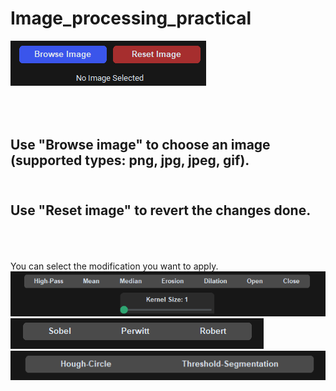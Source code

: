 # Image_processing_practical
![UI](/UI.png) 
## <br><br>Use "Browse image" to choose an image (supported types: png, jpg, jpeg, gif).
## <br>Use "Reset image" to revert the changes done.
<br><br><br>You can select the modification you want to apply.
<br>![Filters](</Filters UI.png>)
<br>![Edge Detection](</Edge Detection UI.png>)
<br>![Hough_and_Segmentation](</Hough_and_Sgementation UI.png>)

